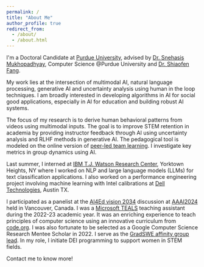 ```yaml
---
permalink: /
title: "About Me"
author_profile: true
redirect_from: 
  - /about/
  - /about.html
---
```


I'm a Doctoral Candidate at [Purdue University](https://cs.purdue.edu/), advised by [Dr. Snehasis Mukhopadhyay](https://www.purdue.edu/newsroom/purduetoday/releases/2024/Q1/using-ai-models-to-predict-sinus-surgery-outcomes-earns-nih-grant-for-purdue-professor-in-indianapolis.html), Computer Science @Purdue University and [Dr. Shiaofen Fang](https://luddy.iupui.edu/contact/profile/shiaofen-fang). 

My work lies at the intersection of multimodal AI, natural language processing, generative AI and uncertainty analysis using human in the loop techniques. I am broadly interested in developing algorithms in AI for social good applications, especially in AI for education and building robust AI systems. 

The focus of my research is to derive human behavioral patterns from videos using multimodal inputs. The goal is to improve STEM retention in academia by providing instructor feedback through AI using uncertainty analysis and RLHF methods in generative AI. The pedagogical tool is modeled on the online version of [peer-led team learning](https://en.wikipedia.org/wiki/Peer-led_team_learning). I investigate key metrics in group dynamics using AI. 

Last summer, I interned at [IBM T.J. Watson Research Center](https://research.ibm.com/labs/yorktown-heights), Yorktown Heights, NY where I worked on NLP and large language models (LLMs) for text classification applications. I also worked on a performance engineering project involving machine learning with Intel calibrations at [Dell Technologies](https://www.dell.com/en-us/lp/dt/industry), Austin TX. 

I participated as a panelist at the [AI4Ed vision 2034](https://ai4ed.cc/aaai2024day1/) discussion at [AAAI2024](https://aaai.org/aaai-conference/) held in Vancouver, Canada. I was a [Microsoft TEALS](https://www.microsoft.com/en-us/teals) teaching assistant during the 2022-23 academic year. It was an enriching experience to teach principles of computer science using an innovative curriculum from [code.org](https://code.org/teach). I was also fortunate to be selected as a Google Computer Science Research Mentee Scholar in 2022. I serve as the [GradSWE affinity group lead](https://alltogether.swe.org/2023/08/meet-the-gradswe-affinity-group/). In my role, I initiate DEI programming to support women in STEM fields.

Contact me to know more!

